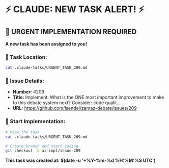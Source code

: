 # ⚡ CLAUDE: NEW TASK ALERT! ⚡

## 🔴 URGENT IMPLEMENTATION REQUIRED

**A new task has been assigned to you!**

### 📍 Task Location:
```bash
cat .claude-tasks/URGENT_TASK_209.md
```

### 🎯 Issue Details:
- **Number:** #209
- **Title:** Implement: What is the ONE most important improvement to make to this debate system next? Consider: code qualit...
- **URL:** https://github.com/lsendel/zamaz-debate/issues/209

### 🚀 Start Implementation:
```bash
# View the task
cat .claude-tasks/URGENT_TASK_209.md

# Create branch and start coding
git checkout -b ai-impl/issue-209
```

**This task was created at: $(date -u '+%Y-%m-%d %H:%M:%S UTC')**

